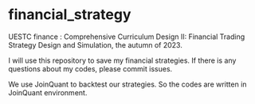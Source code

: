 # financial_strategy

UESTC finance : Comprehensive Curriculum Design II: Financial Trading Strategy Design and Simulation, the autumn of 2023.

I will use this repository to save my financial strategies. If there is any questions about my codes, please commit issues. 

We use JoinQuant to backtest our strategies. So the codes are written in JoinQuant environment.
